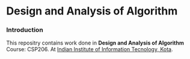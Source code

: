 # Design and Analysis of Algorithm

### Introduction

This repositry contains work done in __Design and Analysis of Algorithm__ Course: CSP206.
At [Indian Institute of Information Tecnology, Kota](http://iiitkota.ac.in).